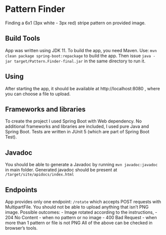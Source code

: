 # Pattern Finder
Finding a 6x1 (3px white - 3px red) stripe pattern on provided image.

## Build Tools
App was written using JDK 11. 
To build the app, you need Maven. 
Use: `mvn clean package spring-boot:repackage` to build the app. Then issue `java -jar target/Pattern.Finder-final.jar`  in the same directory to run it. 

## Using
After starting the app, it should be available at http://localhost:8080 , where you can choose a file to upload. 

## Frameworks and libraries
To create the project I used Spring Boot with Web dependency. No additional frameworks and libraries are included, I used pure Java and Spring Boot. Tests are written in JUnit 5 (which are part of Spring Boot Test).

## Javadoc
You should be able to generate a Javadoc by running
 `mvn javadoc:javadoc` in main folder. Generated javadoc should be present at `/target/site/apidocs/index.html`

## Endpoints
App provides only one endpoint: `/rotate` which accepts POST requests with MultipartFile. You should not be able to upload anything that isn’t PNG image. 
Possible outcomes:
	- Image rotated according to the instructions,
	- 204 No Content - when no pattern or no image
	- 400 Bad Request - when more than 1 pattern or file is not PNG
All of the above can be checked in browser’s tools.